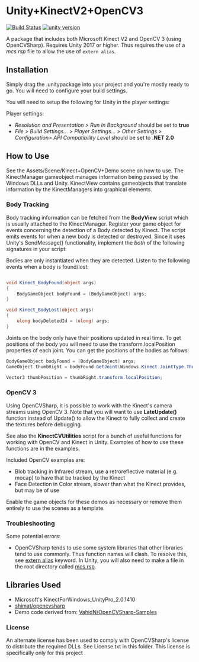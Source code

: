 # Unity+KinectV2+OpenCV3
[![Build Status](https://travis-ci.org/kevinta893/Unity-KinectV2-OpenCV3.svg?branch=master)](https://travis-ci.org/kevinta893/Unity-KinectV2-OpenCV3)
[![unity version](https://img.shields.io/badge/unity%20version-2017.2.0f3-green.svg)]()

A package that includes both Microsoft Kinect V2 and OpenCV 3 (using OpenCVSharp). Requires Unity 2017 or higher.
 Thus requires the use of a *mcs.rsp* file to allow the use of ```extern alias```. 

## Installation
Simply drag the .unitypackage into your project and you're mostly ready to go. You will need to configure your build settings.

You will need to setup the following for Unity in the player settings:

Player settings:
* *Resolution and Presentation > Run In Background* should be set to **true**
* *File > Build Settings... > Player Settings... > Other Settings > Configuration> API Compatibility Level* should be set to **.NET 2.0**

## How to Use
See the Assets/Scene/Kinect+OpenCV+Demo scene on how to use. The KinectManager gameobject manages information being passed by the Windows DLLs and Unity. KinectView contains gameobjects that translate information by the KinectManagers into graphical elements.

### Body Tracking
Body tracking information can be fetched from the **BodyView** script which is usually attached to the KinectManager. Register your game object for events concerning the detection of a  Body detected by Kinect. The script emits events for when a new body is detected or destroyed. Since it uses Unity's SendMessage() functionality, implement the *both* of the following signatures in your script:

Bodies are only instantiated when they are detected. Listen to the following events when a body is found/lost:
```C#

void Kinect_BodyFound(object args)
{
	BodyGameObject bodyFound = (BodyGameObject) args;
}

void Kinect_BodyLost(object args)
{
	ulong bodyDeletedId = (ulong) args;
}
```

Joints on the body only have their positions updated in real time. To get positions of the body you will need to use the transform.localPosition properties of each joint. You can get the positions of the bodies as follows:

```C#
BodyGameObject bodyFound = (BodyGameObject) args;
GameObject thumbRight = bodyFound.GetJoint(Windows.Kinect.JointType.ThumbRight);

Vector3 thumbPosition = thumbRight.transform.localPosition;
```

### OpenCV 3
Using OpenCVSharp, it is possible to work with the Kinect's camera streams using OpenCV 3. Note that you will want to use **LateUpdate()** function instead of Update() to allow the Kinect to fully collect and create the textures before debugging. 

See also the **KinectCVUtilities** script for a bunch of useful functions for working with OpenCV and Kinect in Unity. Examples of how to use these functions are in the examples.

Included OpenCV examples are:
* Blob tracking in Infrared stream, use a retroreflective material (e.g. mocap) to have that be tracked by the Kinect
* Face Detection in Color stream, slower than what the Kinect provides, but may be of use

Enable the game objects for these demos as necessary or remove them entirely to use the scenes as a template.


### Troubleshooting

Some potential errors:
* OpenCVSharp tends to use some system libraries that other libraries tend to use commonly. Thus function names will clash. To resolve this, see [extern alias](https://docs.microsoft.com/en-us/dotnet/csharp/language-reference/keywords/extern-alias) keyword. In Unity, you will also need to make a file in the root directory called [mcs.rsp](https://docs.unity3d.com/Manual/PlatformDependentCompilation.html).





## Libraries Used
* Microsoft's KinectForWindows_UnityPro_2.0.1410
* [shimat/opencvsharp](https://github.com/shimat/opencvsharp)
* Demo code derived from: [VahidN/OpenCVSharp-Samples](https://github.com/VahidN/OpenCVSharp-Samples)

### License
An alternate license has been used to comply with OpenCVSharp's license to distribute the required DLLs. See License.txt in this folder. This license is specifically only for this project .
